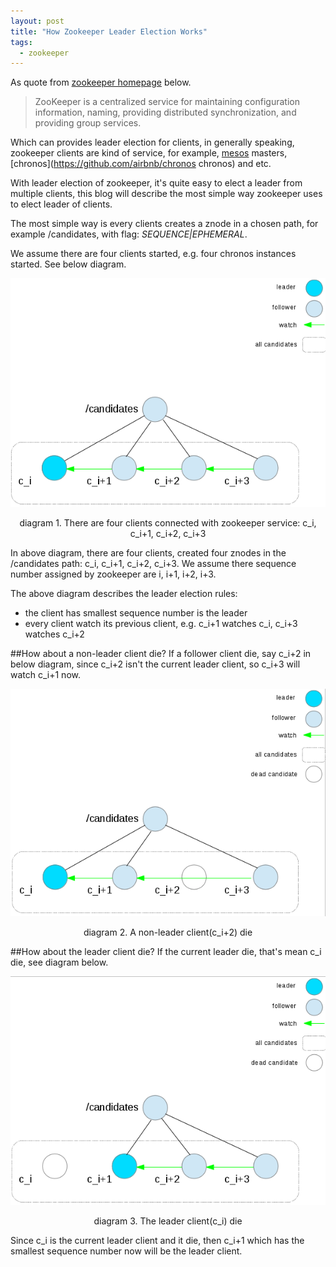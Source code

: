 ```yaml
---
layout: post
title: "How Zookeeper Leader Election Works"
tags:
  - zookeeper
---
```


As quote from [zookeeper homepage](http://zookeeper.apache.org/ "zookeeper") below.

>ZooKeeper is a centralized service for maintaining configuration information, naming, providing distributed synchronization, and providing group services.

Which can provides leader election for clients, in generally speaking, zookeeper clients are kind of service, for example, [mesos](http://mesos.apache.org "mesos") masters, [chronos](https://github.com/airbnb/chronos chronos) and etc.

With leader election of zookeeper, it's quite easy to elect a leader from multiple clients, this blog will describe the most simple way zookeeper uses to elect leader of clients.

The most simple way is every clients creates a znode in a chosen path, for example /candidates, with flag: _SEQUENCE|EPHEMERAL_.

We assume there are four clients started, e.g. four chronos instances started. See below diagram.

![diagram1](/assets/images/zookeeper/zookeeper-1.png "four clients")

<center>diagram 1. There are four clients connected with zookeeper service: c_i, c_i+1, c_i+2, c_i+3</center>

In above diagram, there are four clients, created four znodes in the /candidates path: c\_i, c\_i+1, c\_i+2, c\_i+3. We assume there sequence number assigned by zookeeper are i, i+1, i+2, i+3.

The above diagram describes the leader election rules:

- the client has smallest sequence number is the leader
- every client watch its previous client, e.g. c\_i+1 watches c\_i, c\_i+3 watches c\_i+2

##How about a non-leader client die?
If a follower client die, say c\_i+2 in below diagram, since c\_i+2 isn't the current leader client, so c\_i+3 will watch c\_i+1 now.

![diagram2](/assets/images/zookeeper/zookeeper-2.png "a non-leader client die")

<center>diagram 2. A non-leader client(c_i+2) die</center>

##How about the leader client die?
If the current leader die, that's mean c\_i die, see diagram below.

![diagram3](/assets/images/zookeeper/zookeeper-3.png "the leader client die")

<center>diagram 3. The leader client(c_i) die</center>

Since c\_i is the current leader client and it die, then c\_i+1 which has the smallest sequence number now will be the leader client.
